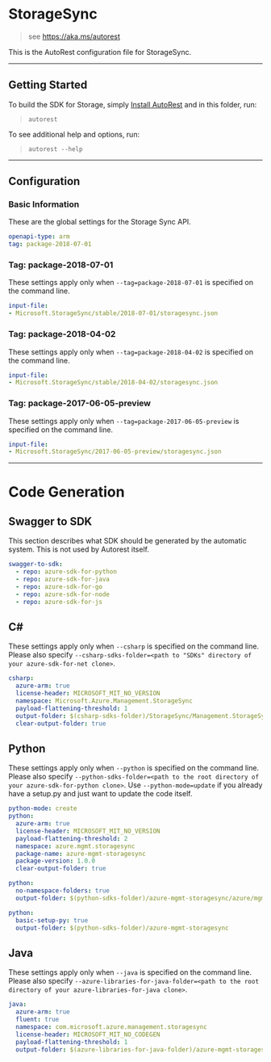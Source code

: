 # StorageSync
    
> see https://aka.ms/autorest

This is the AutoRest configuration file for StorageSync.



---
## Getting Started 
To build the SDK for Storage, simply [Install AutoRest](https://aka.ms/autorest/install) and in this folder, run:

> `autorest`

To see additional help and options, run:

> `autorest --help`
---

## Configuration



### Basic Information 
These are the global settings for the Storage Sync API.

``` yaml
openapi-type: arm
tag: package-2018-07-01
```



### Tag: package-2018-07-01

These settings apply only when `--tag=package-2018-07-01` is specified on the command line.

``` yaml $(tag) == 'package-2018-07-01'
input-file:
- Microsoft.StorageSync/stable/2018-07-01/storagesync.json
```


### Tag: package-2018-04-02

These settings apply only when `--tag=package-2018-04-02` is specified on the command line.

``` yaml $(tag) == 'package-2018-04-02'
input-file:
- Microsoft.StorageSync/stable/2018-04-02/storagesync.json
```


### Tag: package-2017-06-05-preview

These settings apply only when `--tag=package-2017-06-05-preview` is specified on the command line.

``` yaml $(tag) == 'package-2017-06-05-preview'
input-file:
- Microsoft.StorageSync/2017-06-05-preview/storagesync.json
```


---
# Code Generation

## Swagger to SDK

This section describes what SDK should be generated by the automatic system.
This is not used by Autorest itself.

``` yaml $(swagger-to-sdk)
swagger-to-sdk:
  - repo: azure-sdk-for-python
  - repo: azure-sdk-for-java
  - repo: azure-sdk-for-go
  - repo: azure-sdk-for-node
  - repo: azure-sdk-for-js
```

## C# 

These settings apply only when `--csharp` is specified on the command line.
Please also specify `--csharp-sdks-folder=<path to "SDKs" directory of your azure-sdk-for-net clone>`.

``` yaml $(csharp)
csharp:
  azure-arm: true
  license-header: MICROSOFT_MIT_NO_VERSION
  namespace: Microsoft.Azure.Management.StorageSync
  payload-flattening-threshold: 1
  output-folder: $(csharp-sdks-folder)/StorageSync/Management.StorageSync/Generated
  clear-output-folder: true
```

## Python

These settings apply only when `--python` is specified on the command line.
Please also specify `--python-sdks-folder=<path to the root directory of your azure-sdk-for-python clone>`.
Use `--python-mode=update` if you already have a setup.py and just want to update the code itself.

``` yaml $(python)
python-mode: create
python:
  azure-arm: true
  license-header: MICROSOFT_MIT_NO_VERSION
  payload-flattening-threshold: 2
  namespace: azure.mgmt.storagesync
  package-name: azure-mgmt-storagesync
  package-version: 1.0.0
  clear-output-folder: true
```
``` yaml $(python) && $(python-mode) == 'update'
python:
  no-namespace-folders: true
  output-folder: $(python-sdks-folder)/azure-mgmt-storagesync/azure/mgmt/storagesync
```
``` yaml $(python) && $(python-mode) == 'create'
python:
  basic-setup-py: true
  output-folder: $(python-sdks-folder)/azure-mgmt-storagesync
```

## Java

These settings apply only when `--java` is specified on the command line.
Please also specify `--azure-libraries-for-java-folder=<path to the root directory of your azure-libraries-for-java clone>`.

``` yaml $(java)
java:
  azure-arm: true
  fluent: true
  namespace: com.microsoft.azure.management.storagesync
  license-header: MICROSOFT_MIT_NO_CODEGEN
  payload-flattening-threshold: 1
  output-folder: $(azure-libraries-for-java-folder)/azure-mgmt-storagesync
```

